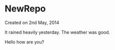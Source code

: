 NewRepo
=======
Created on 2nd May, 2014

It rained heavily yesterday.
The weather was good.

Hello how are you?

